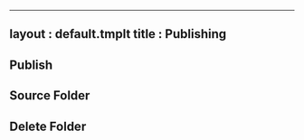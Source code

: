---
layout : default.tmplt
title : Publishing
----

## Publish


## Source Folder


## Delete Folder

